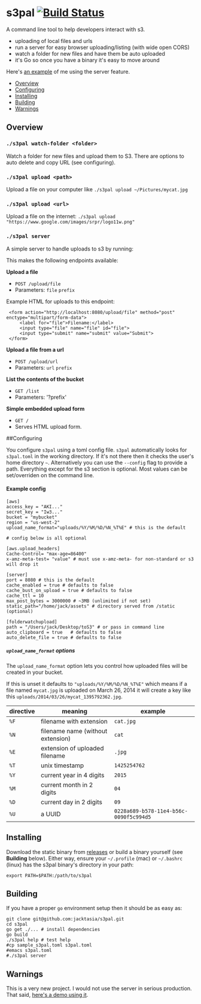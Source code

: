 s3pal [![Build Status](https://travis-ci.org/jacktasia/s3pal.svg?branch=master)](https://travis-ci.org/jacktasia/s3pal)
========


A command line tool to help developers interact with s3.

* uploading of local files and urls
* run a server for easy browser uploading/listing (with wide open CORS)
* watch a folder for new files and have them be auto uploaded
* it's Go so once you have a binary it's easy to move around

Here's [an example](http://jackangers.com/imgix-wall) of me using the server feature.

* [Overview](#overview)
* [Configuring](#configuring)
* [Installing](#installing)
* [Building](#building)
* [Warnings](#warnings)


<a name="overview"></a>
## Overview


### `./s3pal watch-folder <folder>`

Watch a folder for new files and upload them to S3. There are options to auto delete and copy URL (see configuring).

### `./s3pal upload <path>`

Upload a file on your computer like `./s3pal upload ~/Pictures/mycat.jpg`

### `./s3pal upload <url>`

Upload a file on the internet: `./s3pal upload "https://www.google.com/images/srpr/logo11w.png"`

### `./s3pal server`

A simple server to handle uploads to s3 by running:

This makes the following endpoints available:

**Upload a file**
* `POST /upload/file`
* Parameters: `file` `prefix`

Example HTML for uploads to this endpoint:

	 <form action="http://localhost:8080/upload/file" method="post" enctype="multipart/form-data">
		 <label for="file">Filename:</label>
		 <input type="file" name="file" id="file">
		 <input type="submit" name="submit" value="Submit">
	 </form>

**Upload a file from a url**
* `POST /upload/url`
* Parameters: `url` `prefix`

**List the contents of the bucket**
* `GET /list`
* Parameters: '?prefix'

**Simple embedded upload form**
* `GET /`
* Serves HTML upload form.



<a name="configuring"></a>
##Configuring

You configure `s3pal` using a toml config file. `s3pal` automatically looks for `s3pal.toml` in the working directory. If it's not there then it checks the user's home directory `~`. Alternatively you can use the `--config` flag to provide a path. Everything except for the s3 section is optional. Most values can be set/overriden on the command line.

#### Example config
	[aws]
	access_key = "AKI..."
	secret_key = "Iw3..."
	bucket = "mybucket"
	region = "us-west-2"
	upload_name_format="uploads/%Y/%M/%D/%N_%T%E" # this is the default

	# config below is all optional

	[aws.upload_headers]
	Cache-Control= "max-age=86400"
	x-amz-meta-test= "value" # must use x-amz-meta- for non-standard or s3 will drop it

	[server]
	port = 8080 # this is the default
	cache_enabled = true # defaults to false
	cache_bust_on_upload = true # defaults to false
	cache_ttl = 10
	max_post_bytes = 3000000 # ~3MB (unlimited if not set)
	static_path="/home/jack/assets" # directory served from /static (optional)

	[folderwatchupload]
	path = "/Users/jack/Desktop/toS3" # or pass in command line
	auto_clipboard = true   # defaults to false
	auto_delete_file = true # defaults to false

##### `upload_name_format` options

The `upload_name_format` option lets you control how uploaded files will be created in your bucket.

If this is unset it defaults to `"uploads/%Y/%M/%D/%N_%T%E"` which means if a file named `mycat.jpg` is uploaded on March 26, 2014 it will create a key like this `uploads/2014/03/26/mycat_1395792362.jpg`.

| directive   | meaning  | example  |
|---|---|---|
| `%F` | filename with extension | `cat.jpg` |
| `%N` | filename name (without extension) | `cat` |
| `%E` | extension of uploaded filename  | `.jpg` |
|`%T` | unix timestamp | `1425254762` |
|`%Y` | current year in 4 digits | `2015` |
|`%M` | current month in 2 digits | `04` |
|`%D` | current day in 2 digits | `09` |
|`%U` | a UUID | `0228a689-b578-11e4-b56c-0090f5c994d5` |

<a name="installing"></a>
## Installing

Download the static binary from [releases](https://github.com/jacktasia/s3pal/releases) or build a binary yourself (see **Building** below). Either way, ensure your `~/.profile` (mac) or `~/.bashrc` (linux) has the s3pal binary's directory in your path:

    export PATH=$PATH:/path/to/s3pal


<a name="building"></a>
## Building

If you have a proper `go` environment setup then it should be as easy as:

    git clone git@github.com:jacktasia/s3pal.git
    cd s3pal
	go get ./... # install dependencies
	go build
	./s3pal help # test help
	#cp sample_s3pal.toml s3pal.toml
	#emacs s3pal.toml
	#./s3pal server

<a name="warnings"></a>
## Warnings

This is a very new project. I would not use the server in serious production. That said, [here's a demo using it](http://jackangers.com/imgix-wall).
